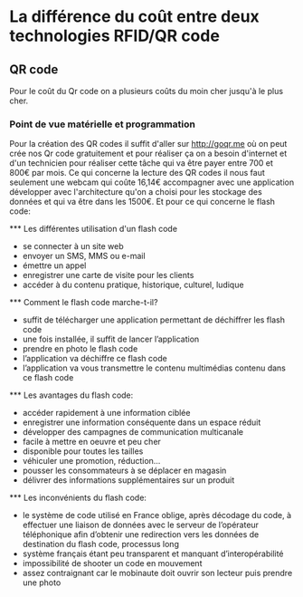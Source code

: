 # La différence du coût entre deux technologies RFID/QR code
## QR code 
Pour le coût du Qr code on a plusieurs coûts du moin cher jusqu'à le plus cher.
### Point de vue matérielle et programmation
Pour la création des QR codes il suffit d'aller sur http://goqr.me où on peut crée nos Qr code gratuitement et pour réaliser ça on a besoin d'internet et d'un technicien pour réaliser cette tâche qui va être payer entre 700 et 800€ par mois.
Ce qui concerne la lecture des QR codes il nous faut seulement une webcam qui coûte 16,14€ accompagner avec une application développer avec l'architecture qu'on a choisi pour les stockage des données et qui va être dans les 1500€.
Et pour ce qui concerne le flash code:

*** Les différentes utilisation d'un flash code

* se connecter à un site web
* envoyer un SMS, MMS ou e-mail
* émettre un appel
* enregistrer une carte de visite pour les clients
* accéder à du contenu pratique, historique, culturel, ludique

*** Comment le flash code marche-t-il?

* suffit de télécharger une application permettant de déchiffrer les flash code
* une fois installée, il suffit de lancer l’application
* prendre en photo le flash code
* l’application va déchiffre ce flash code
* l’application va vous transmettre le contenu multimédias contenu dans ce flash code

*** Les avantages du flash code:

* accéder rapidement à une information ciblée
* enregistrer une information conséquente dans un espace réduit
* développer des campagnes de communication multicanale
* facile à mettre en oeuvre et peu cher
* disponible pour toutes les tailles
* véhiculer une promotion, réduction…
* pousser les consommateurs à se déplacer en magasin
* délivrer des informations supplémentaires sur un produit

*** Les inconvénients du flash code:

* le système de code utilisé en France oblige, après décodage du code, à effectuer une liaison de données avec le serveur de l’opérateur téléphonique afin d’obtenir une redirection vers les données de destination du flash code, processus long
* système français étant peu transparent et manquant d’interopérabilité
* impossibilité de shooter un code en mouvement
* assez contraignant car le mobinaute doit ouvrir son lecteur puis prendre une photo
